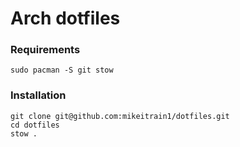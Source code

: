 # Arch dotfiles


### Requirements

```
sudo pacman -S git stow
```

### Installation

```
git clone git@github.com:mikeitrain1/dotfiles.git
cd dotfiles
stow .
```
